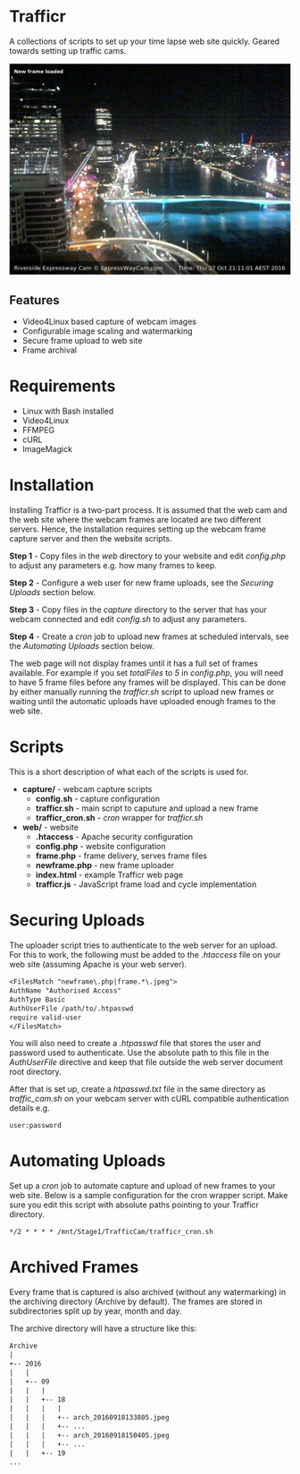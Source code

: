 # Trafficr

A collections of scripts to set up your time lapse web site quickly. Geared towards setting up traffic cams.

![alt text](https://github.com/ikromin/trafficr/raw/master/ScreenShot20161027.png "ScreenShot20161027")

## Features

  * Video4Linux based capture of webcam images
  * Configurable image scaling and watermarking
  * Secure frame upload to web site
  * Frame archival

# Requirements

  * Linux with Bash installed
  * Video4Linux
  * FFMPEG
  * cURL
  * ImageMagick

# Installation

Installing Trafficr is a two-part process. It is assumed that the web cam and the web site where the webcam frames are located are two different servers. Hence, the installation requires setting up the webcam frame capture server and then the website scripts.

**Step 1** - Copy files in the *web* directory to your website and edit *config.php* to adjust any parameters e.g. how many frames to keep.

**Step 2** - Configure a web user for new frame uploads, see the *Securing Uploads* section below.

**Step 3** - Copy files in the *capture* directory to the server that has your webcam connected and edit *config.sh* to adjust any parameters.

**Step 4** - Create a *cron* job to upload new frames at scheduled intervals, see the *Automating Uploads* section below.

The web page will not display frames until it has a full set of frames available. For example if you set *totalFiles* to *5* in *config.php*, you will need to have 5 frame files before any frames will be displayed. This can be done by either manually running the *trafficr.sh* script to upload new frames or waiting until the automatic uploads have uploaded enough frames to the web site.

# Scripts

This is a short description of what each of the scripts is used for.

  * **capture/** - webcam capture scripts
    * **config.sh** - capture configuration
    * **trafficr.sh** - main script to caputure and upload a new frame
    * **trafficr_cron.sh** - *cron* wrapper for *trafficr.sh*
  * **web/** - website
    * **.htaccess** - Apache security configuration
    * **config.php** - website configuration
    * **frame.php** - frame delivery, serves frame files
    * **newframe.php** - new frame uploader
    * **index.html** - example Trafficr web page
    * **trafficr.js** - JavaScript frame load and cycle implementation

# Securing Uploads

The uploader script tries to authenticate to the web server for an upload. For this to work, the following must be added to the *.htaccess* file on your web site (assuming Apache is your web server).

```
<FilesMatch "newframe\.php|frame.*\.jpeg">
AuthName "Authorised Access"
AuthType Basic
AuthUserFile /path/to/.htpasswd
require valid-user
</FilesMatch>
```

You will also need to create a *.htpasswd* file that stores the user and password used to authenticate. Use the absolute path to this file in the *AuthUserFile* directive and keep that file outside the web server document root directory.

After that is set up, create a *htpasswd.txt* file in the same directory as *traffic_cam.sh* on your webcam server with cURL compatible authentication details e.g.

```
user:password
```

# Automating Uploads

Set up a *cron* job to automate capture and upload of new frames to your web site. Below is a sample configuration for the cron wrapper script. Make sure you edit this script with absolute paths pointing to your Trafficr directory.

```
*/2 * * * * /mnt/Stage1/TrafficCam/trafficr_cron.sh
```

# Archived Frames

Every frame that is captured is also archived (without any watermarking) in the archiving directory (Archive by default). The frames are stored in subdirectories split up by year, month and day.

The archive directory will have a structure like this:

```
Archive
|
+-- 2016
|   |
|   +-- 09
|   |   |
|   |   +-- 18
|   |   |   |
|   |   |   +-- arch_20160918133805.jpeg
|   |   |   +-- ...
|   |   |   +-- arch_20160918150405.jpeg
|   |   |   +-- ...
|   |   +-- 19
...
```
